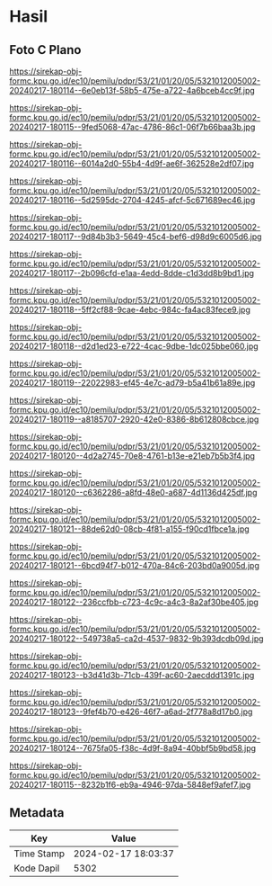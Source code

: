 # Hasil

## Foto C Plano

https://sirekap-obj-formc.kpu.go.id/ec10/pemilu/pdpr/53/21/01/20/05/5321012005002-20240217-180114--6e0eb13f-58b5-475e-a722-4a6bceb4cc9f.jpg

https://sirekap-obj-formc.kpu.go.id/ec10/pemilu/pdpr/53/21/01/20/05/5321012005002-20240217-180115--9fed5068-47ac-4786-86c1-06f7b66baa3b.jpg

https://sirekap-obj-formc.kpu.go.id/ec10/pemilu/pdpr/53/21/01/20/05/5321012005002-20240217-180116--6014a2d0-55b4-4d9f-ae6f-362528e2df07.jpg

https://sirekap-obj-formc.kpu.go.id/ec10/pemilu/pdpr/53/21/01/20/05/5321012005002-20240217-180116--5d2595dc-2704-4245-afcf-5c671689ec46.jpg

https://sirekap-obj-formc.kpu.go.id/ec10/pemilu/pdpr/53/21/01/20/05/5321012005002-20240217-180117--9d84b3b3-5649-45c4-bef6-d98d9c6005d6.jpg

https://sirekap-obj-formc.kpu.go.id/ec10/pemilu/pdpr/53/21/01/20/05/5321012005002-20240217-180117--2b096cfd-e1aa-4edd-8dde-c1d3dd8b9bd1.jpg

https://sirekap-obj-formc.kpu.go.id/ec10/pemilu/pdpr/53/21/01/20/05/5321012005002-20240217-180118--5ff2cf88-9cae-4ebc-984c-fa4ac83fece9.jpg

https://sirekap-obj-formc.kpu.go.id/ec10/pemilu/pdpr/53/21/01/20/05/5321012005002-20240217-180118--d2d1ed23-e722-4cac-9dbe-1dc025bbe060.jpg

https://sirekap-obj-formc.kpu.go.id/ec10/pemilu/pdpr/53/21/01/20/05/5321012005002-20240217-180119--22022983-ef45-4e7c-ad79-b5a41b61a89e.jpg

https://sirekap-obj-formc.kpu.go.id/ec10/pemilu/pdpr/53/21/01/20/05/5321012005002-20240217-180119--a8185707-2920-42e0-8386-8b612808cbce.jpg

https://sirekap-obj-formc.kpu.go.id/ec10/pemilu/pdpr/53/21/01/20/05/5321012005002-20240217-180120--4d2a2745-70e8-4761-b13e-e21eb7b5b3f4.jpg

https://sirekap-obj-formc.kpu.go.id/ec10/pemilu/pdpr/53/21/01/20/05/5321012005002-20240217-180120--c6362286-a8fd-48e0-a687-4d1136d425df.jpg

https://sirekap-obj-formc.kpu.go.id/ec10/pemilu/pdpr/53/21/01/20/05/5321012005002-20240217-180121--88de62d0-08cb-4f81-a155-f90cd1fbce1a.jpg

https://sirekap-obj-formc.kpu.go.id/ec10/pemilu/pdpr/53/21/01/20/05/5321012005002-20240217-180121--6bcd94f7-b012-470a-84c6-203bd0a9005d.jpg

https://sirekap-obj-formc.kpu.go.id/ec10/pemilu/pdpr/53/21/01/20/05/5321012005002-20240217-180122--236ccfbb-c723-4c9c-a4c3-8a2af30be405.jpg

https://sirekap-obj-formc.kpu.go.id/ec10/pemilu/pdpr/53/21/01/20/05/5321012005002-20240217-180122--549738a5-ca2d-4537-9832-9b393dcdb09d.jpg

https://sirekap-obj-formc.kpu.go.id/ec10/pemilu/pdpr/53/21/01/20/05/5321012005002-20240217-180123--b3d41d3b-71cb-439f-ac60-2aecddd1391c.jpg

https://sirekap-obj-formc.kpu.go.id/ec10/pemilu/pdpr/53/21/01/20/05/5321012005002-20240217-180123--9fef4b70-e426-46f7-a6ad-2f778a8d17b0.jpg

https://sirekap-obj-formc.kpu.go.id/ec10/pemilu/pdpr/53/21/01/20/05/5321012005002-20240217-180124--7675fa05-f38c-4d9f-8a94-40bbf5b9bd58.jpg

https://sirekap-obj-formc.kpu.go.id/ec10/pemilu/pdpr/53/21/01/20/05/5321012005002-20240217-180115--8232b1f6-eb9a-4946-97da-5848ef9afef7.jpg


## Metadata

| Key        | Value               |
| ---------- | ------------------- |
| Time Stamp | 2024-02-17 18:03:37 |
| Kode Dapil | 5302                |



